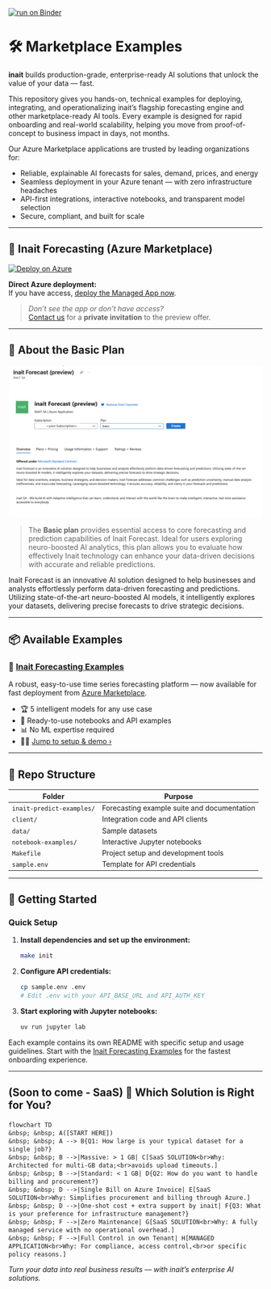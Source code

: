 [![run on Binder](https://mybinder.org/badge_logo.svg)](https://mybinder.org/v2/gh/inait-external/inait-forecast-docs/HEAD)

# 🛠️ Marketplace Examples

**inait** builds production-grade, enterprise-ready AI solutions that unlock the value of your data — fast.

This repository gives you hands-on, technical examples for deploying, integrating, and operationalizing inait’s flagship forecasting engine and other marketplace-ready AI tools. Every example is designed for rapid onboarding and real-world scalability, helping you move from proof-of-concept to business impact in days, not months.

Our Azure Marketplace applications are trusted by leading organizations for:

- Reliable, explainable AI forecasts for sales, demand, prices, and energy
- Seamless deployment in your Azure tenant — with zero infrastructure headaches
- API-first integrations, interactive notebooks, and transparent model selection
- Secure, compliant, and built for scale

---

## 🔮 Inait Forecasting (Azure Marketplace)
[![Deploy on Azure](https://img.shields.io/badge/Deploy_on-Azure-blue?logo=microsoft-azure)](https://portal.azure.com/#view/Microsoft_Azure_Marketplace/GalleryItemDetailsBladeNopdl/id/inaitsa1696941874379.inait_forecast-preview/)

**Direct Azure deployment:**  
If you have access, [deploy the Managed App now](https://portal.azure.com/#view/Microsoft_Azure_Marketplace/GalleryItemDetailsBladeNopdl/id/inaitsa1696941874379.inait_forecast-preview/).

> _Don’t see the app or don’t have access?_  
> [Contact us](mailto:contact@inait.ai) for a **private invitation** to the preview offer.

---

## 🌟 About the Basic Plan

![inait Forecast Basic Plan Screenshot](./assets/forecast-marketplace-screenshot.png)

> The **Basic plan** provides essential access to core forecasting and prediction capabilities of Inait Forecast. Ideal for users exploring neuro-boosted AI analytics, this plan allows you to evaluate how effectively Inait technology can enhance your data-driven decisions with accurate and reliable predictions.

Inait Forecast is an innovative AI solution designed to help businesses and analysts effortlessly perform data-driven forecasting and predictions. Utilizing state-of-the-art neuro-boosted AI models, it intelligently explores your datasets, delivering precise forecasts to drive strategic decisions.

---

## 📦 Available Examples

### 🔮 [Inait Forecasting Examples](./inait-predict-examples/)

A robust, easy-to-use time series forecasting platform — now available for fast deployment from [Azure Marketplace](https://portal.azure.com/#view/Microsoft_Azure_Marketplace/GalleryItemDetailsBladeNopdl/id/inaitsa1696941874379.inait_forecast-preview/).

- 🏆 5 intelligent models for any use case
- 🚀 Ready-to-use notebooks and API examples
- 📊 No ML expertise required
- 🧑‍💻 [Jump to setup & demo ›](./inait-predict-examples/)

---

## 🧭 Repo Structure

| Folder                  | Purpose                                             |
|-------------------------|-----------------------------------------------------|
| `inait-predict-examples/` | Forecasting example suite and documentation         |
| `client/`               | Integration code and API clients                   |
| `data/`                 | Sample datasets                                    |
| `notebook-examples/`    | Interactive Jupyter notebooks                      |
| `Makefile`              | Project setup and development tools                |
| `sample.env`            | Template for API credentials                       |

---

## 🚀 Getting Started

### Quick Setup

1. **Install dependencies and set up the environment:**
   ```bash
   make init
   ```

2. **Configure API credentials:**
   ```bash
   cp sample.env .env
   # Edit .env with your API_BASE_URL and API_AUTH_KEY
   ```

3. **Start exploring with Jupyter notebooks:**
   ```bash
   uv run jupyter lab
   ```

Each example contains its own README with specific setup and usage guidelines.
Start with the [Inait Forecasting Examples](./inait-predict-examples/) for the fastest onboarding experience.

---

## (Soon to come - **SaaS**) 🧭 Which Solution is Right for You?
```mermaid
flowchart TD
&nbsp; &nbsp; A([START HERE])
&nbsp; &nbsp; A --> B{Q1: How large is your typical dataset for a single job?}
&nbsp; &nbsp; B -->|Massive: > 1 GB| C[SaaS SOLUTION<br>Why: Architected for multi-GB data;<br>avoids upload timeouts.]
&nbsp; &nbsp; B -->|Standard: < 1 GB| D{Q2: How do you want to handle billing and procurement?}
&nbsp; &nbsp; D -->|Single Bill on Azure Invoice| E[SaaS SOLUTION<br>Why: Simplifies procurement and billing through Azure.]
&nbsp; &nbsp; D -->|One-shot cost + extra support by inait| F{Q3: What is your preference for infrastructure management?}
&nbsp; &nbsp; F -->|Zero Maintenance| G[SaaS SOLUTION<br>Why: A fully managed service with no operational overhead.]
&nbsp; &nbsp; F -->|Full Control in own Tenant| H[MANAGED APPLICATION<br>Why: For compliance, access control,<br>or specific policy reasons.]
```

*Turn your data into real business results — with inait’s enterprise AI solutions.*
